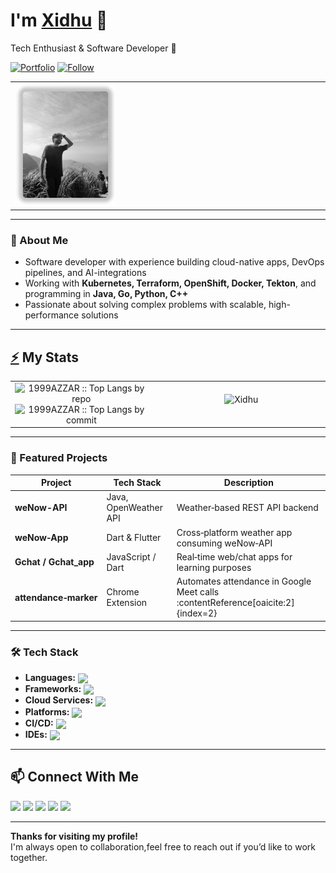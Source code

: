 
<h1 align="left"> I'm <strong><a href="https://xidhu.github.io/" >Xidhu</a></strong> 👋</h1>
<p align="left">
  Tech Enthusiast & Software Developer 🔧
</p>

[![Portfolio](https://img.shields.io/static/v1?label=Portfolio&message=%E2%9D%A4&logo=Website&color=%23594560)](https://xidhu.github.io)
[![Follow](https://img.shields.io/github/followers/xidhu?label=follow&style=social)](https://github.com/login?return_to=https%3A%2F%2Fgithub.com%2Fxidhu)<p align="center">

<table align="center">
<tr border="none">
  <td width="35%" >
      <a href="https://xidhu.github.io/" target="_blank">
    <img width="110%" src="https://raw.githubusercontent.com/xidhu/xidhu.github.io/47e4909cc25c025a5d4bd448fdb71227f60e65e6/assets/png/my_photo.png" alt="Xidhu Banner"/>
  </a>
  </td>
  <td align="center">
    <img  align="center" width="88%" alt=""  src="https://leetcard.jacoblin.cool/sidharthsudheer20?theme=dark&font=ABeeZee&ext=heatmap" />

  </td>
</tr>
</table>




---

### 🧠 About Me

- Software developer with experience building cloud-native apps, DevOps pipelines, and AI-integrations  
- Working with **Kubernetes, Terraform, OpenShift, Docker, Tekton**, and programming in **Java, Go, Python, C++**
- Passionate about solving complex problems with scalable, high-performance solutions

---
## [⚡](http://xidhu.github.io/) My Stats

<!--- stats & Trophy (start) -->
<p align="center">
  <!--- stats (start) -->
<table align="center">
<tr border="none">
  <td width="45%" align="center">
    
   <img align="center" width="90%" src="https://github-readme-stats.vercel.app/api?username=xidhu&theme=radical&show_icons=true&hide_border=true&count_private=true" alt="1999AZZAR :: Top Langs by repo" />
    <img align="center" width="90%" src="https://github-readme-stats.vercel.app/api/top-langs/?username=xidhu&theme=radical&show_icons=true&hide_border=true&layout=compact" alt="1999AZZAR :: Top Langs by commit" />
    
  </td>
  <td width="100%" align="center">
    <img align="center" width="100%" alt="" src="https://github-readme-streak-stats-eight.vercel.app/?user=xidhu&theme=dark&hide_border=false" />
   <img align="center" width="100%"  src="http://github-profile-summary-cards.vercel.app/api/cards/profile-details?username=xidhu&theme=dark" alt="" />
            <img src="https://github-profile-trophy.vercel.app/?username=xidhu&title=Stars,Commits,Repositories,Followers,Experience,Issues,PullRequest,Reviews&theme=gruvbox" alt="Xidhu" />
    
   <p align="center">
</p>
  </td>
</tr>
</table>
</div>

---

### 🚀 Featured Projects

| Project | Tech Stack | Description |
|--------|-------------|-------------|
| **weNow-API** | Java, OpenWeather API | Weather‑based REST API backend |
| **weNow‑App** | Dart & Flutter | Cross‑platform weather app consuming weNow‑API |
| **Gchat / Gchat_app** | JavaScript / Dart | Real‑time web/chat apps for learning purposes |
| **attendance‑marker** | Chrome Extension | Automates attendance in Google Meet calls :contentReference[oaicite:2]{index=2} |

---

### 🛠 Tech Stack

- **Languages:**  <img align="center" src="https://skillicons.dev/icons?i=javascript,dart,cpp,python,java,kotlin,go" />
- **Frameworks:** <img align="center" src="https://skillicons.dev/icons?i=flutter,react,spring" />
- **Cloud Services:** <img align="center" src="https://skillicons.dev/icons?i=aws,gcp" />
- **Platforms:** <img align="center" src="https://skillicons.dev/icons?i=openshift,kubernetes,docker" />
- **CI/CD:** <img align="center" src="https://skillicons.dev/icons?i=jenkins,terraform" />
- **IDEs:** <img align="center" src="https://skillicons.dev/icons?i=vim,vscode,androidstudio,idea" />

---


## 📫 Connect With Me

  [<img src="https://img.icons8.com/color/48/000000/twitter.png" width="3.5%"/>](https://twitter.com/SXidhu)
  [<img src="https://img.icons8.com/color/48/000000/linkedin.png" width="3.5%"/>](https://www.linkedin.com/in/sidharth-s-886711a8)
  [<img src="https://img.icons8.com/fluent/48/000000/facebook-new.png" width="3.5%"/>](https://www.facebook.com/sidhu3612/)
  [<img src="https://img.icons8.com/fluent/48/000000/instagram-new.png" width="3.5%"/>](https://www.instagram.com/_.xidhu.__/)
  <a href="mailto:sidhu3612@gmail.com"> <img src="https://img.icons8.com/fluent/48/000000/gmail.png" width="3.5%"/> </a>

---

**Thanks for visiting my profile!**<br>
I'm always open to collaboration,feel free to reach out if you’d like to work together.   

